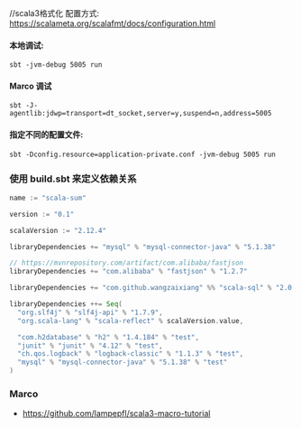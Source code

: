 //scala3格式化 配置方式: https://scalameta.org/scalafmt/docs/configuration.html


#### 本地调试:

    sbt -jvm-debug 5005 run

#### Marco 调试
    sbt -J-agentlib:jdwp=transport=dt_socket,server=y,suspend=n,address=5005

#### 指定不同的配置文件:

    sbt -Dconfig.resource=application-private.conf -jvm-debug 5005 run

### 使用 build.sbt 来定义依赖关系

```scala
name := "scala-sum"

version := "0.1"

scalaVersion := "2.12.4"

libraryDependencies += "mysql" % "mysql-connector-java" % "5.1.38"

// https://mvnrepository.com/artifact/com.alibaba/fastjson
libraryDependencies += "com.alibaba" % "fastjson" % "1.2.7"

libraryDependencies += "com.github.wangzaixiang" %% "scala-sql" % "2.0.6"

libraryDependencies ++= Seq(
  "org.slf4j" % "slf4j-api" % "1.7.9",
  "org.scala-lang" % "scala-reflect" % scalaVersion.value,

  "com.h2database" % "h2" % "1.4.184" % "test",
  "junit" % "junit" % "4.12" % "test",
  "ch.qos.logback" % "logback-classic" % "1.1.3" % "test",
  "mysql" % "mysql-connector-java" % "5.1.38" % "test"
)
```

### Marco

- https://github.com/lampepfl/scala3-macro-tutorial